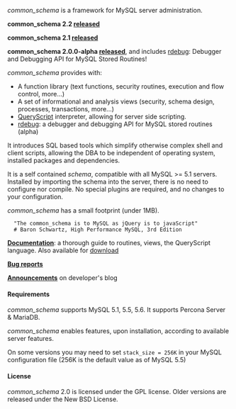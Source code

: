 _common\_schema_ is a framework for MySQL server administration.

**common\_schema 2.2 [released](http://code.openark.org/blog/mysql/common_schema-2-2-better-queryscript-isolation-tokudb-table_rotate-split-params)**

**common\_schema 2.1 [released](http://code.openark.org/blog/mysql/common_schema-2-1-released-advanced-improved-split-persistent-script-tables-more-schema-analysis-and-ahem-charts)**

**common\_schema 2.0.0-alpha [released](http://code.openark.org/blog/mysql/common_schema-2-0-0-alpha-rdebug-gpl)**, and includes [rdebug](http://common-schema.googlecode.com/svn/trunk/common_schema/doc/html/rdebug.html): Debugger and Debugging API for MySQL Stored Routines!

_common\_schema_ provides with:
  * A function library (text functions, security routines, execution and flow control, more...)
  * A set of informational and analysis views (security, schema design, processes, transactions, more...)
  * [QueryScript](http://common-schema.googlecode.com/svn/trunk/common_schema/doc/html/query_script.html) interpreter, allowing for server side scripting.
  * [rdebug](http://common-schema.googlecode.com/svn/trunk/common_schema/doc/html/rdebug.html): a debugger and debugging API for MySQL stored routines (alpha)

It introduces SQL based tools which simplify otherwise complex shell and client scripts, allowing the DBA to be independent of operating system, installed packages and dependencies.

It is a self contained _schema_, compatible with all MySQL >= 5.1 servers. Installed by importing the schema into the server, there is no need to configure nor compile. No special plugins are required, and no changes to your configuration.

_common\_schema_ has a small footprint (under 1MB).

```
  "The common_schema is to MySQL as jQuery is to javaScript"
  # Baron Schwartz, High Performance MySQL, 3rd Edition
```

**[Documentation](http://common-schema.googlecode.com/svn/trunk/common_schema/doc/html/introduction.html)**: a thorough guide to routines, views, the QueryScript language. Also available for [download](http://code.google.com/p/common-schema/downloads/list)

**[Bug reports](http://code.google.com/p/common-schema/issues/list)**

**[Announcements](http://code.openark.org/blog/tag/common_schema)** on developer's blog

#### Requirements ####
_common\_schema_ supports MySQL 5.1, 5.5, 5.6. It supports Percona Server & MariaDB.

_common\_schema_ enables features, upon installation, according to available server features.

On some versions you may need to set `stack_size = 256K` in your MySQL configuration file (256K is the default value as of MySQL 5.5)

#### License ####

_common\_schema_ 2.0 is licensed under the GPL license. Older versions are released under the New BSD License.
